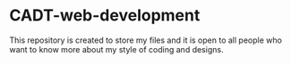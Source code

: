 # CADT-web-development
This repository is created to store my files and it is open to all people who want to know more about my style of coding and designs.
